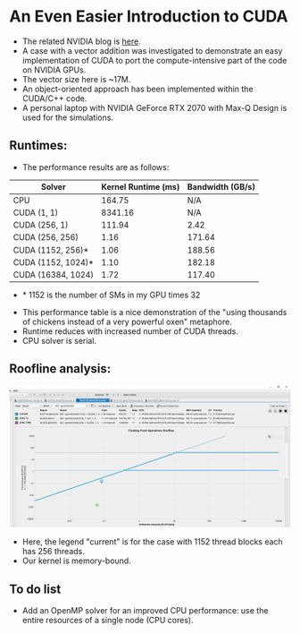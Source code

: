 # An Even Easier Introduction to CUDA
- The related NVIDIA blog is [here](https://developer.nvidia.com/blog/even-easier-introduction-cuda/).
- A case with a vector addition was investigated to demonstrate an easy implementation of CUDA to port the compute-intensive part of the code on NVIDIA GPUs. 
- The vector size here is ~17M.
- An object-oriented approach has been implemented within the CUDA/C++ code.
- A personal laptop with NVIDIA GeForce RTX 2070 with Max-Q Design is used for the simulations.

## Runtimes:
- The performance results are as follows:

| Solver | Kernel Runtime (ms) | Bandwidth (GB/s) |
| --- | --- | --- |
| CPU | 164.75 | N/A 
| CUDA (1, 1) | 8341.16 | N/A
| CUDA (256, 1) | 111.94 | 2.42
| CUDA (256, 256) | 1.16 | 171.64
| CUDA (1152, 256)* | 1.06 | 188.56 
| CUDA (1152, 1024)* | 1.10 | 182.18
| CUDA (16384, 1024) | 1.72 | 117.40

* \* 1152 is the number of SMs in my GPU times 32
- This performance table is a nice demonstration of the "using thousands of chickens instead of a very powerful oxen" metaphore.
- Runtime reduces with increased number of CUDA threads.
- CPU solver is serial.
## Roofline analysis:

<img src="images/Roofline.png" alt="Roofline" width="600"/>

- Here, the legend "current" is for the case with 1152 thread blocks each has 256 threads.
- Our kernel is memory-bound.
## To do list
- Add an OpenMP solver for an improved CPU performance: use the entire resources of a single node (CPU cores).